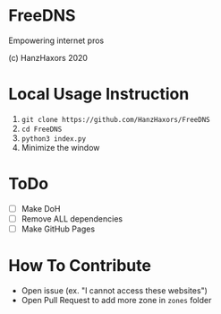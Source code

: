 # FreeDNS
Empowering internet pros

(c) HanzHaxors 2020<br/>

# Local Usage Instruction
 1. `git clone https://github.com/HanzHaxors/FreeDNS`
 2. `cd FreeDNS`
 3. `python3 index.py`
 4. Minimize the window

# ToDo
 - [ ] Make DoH
 - [ ] Remove ALL dependencies
 - [ ] Make GitHub Pages

# How To Contribute
 - Open issue (ex. "I cannot access these websites")
 - Open Pull Request to add more zone in `zones` folder
